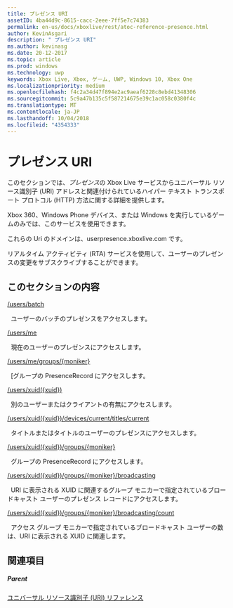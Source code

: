 ```yaml
---
title: プレゼンス URI
assetID: 4ba44d9c-8615-cacc-2eee-7ff5e7c74383
permalink: en-us/docs/xboxlive/rest/atoc-reference-presence.html
author: KevinAsgari
description: " プレゼンス URI"
ms.author: kevinasg
ms.date: 20-12-2017
ms.topic: article
ms.prod: windows
ms.technology: uwp
keywords: Xbox Live, Xbox, ゲーム, UWP, Windows 10, Xbox One
ms.localizationpriority: medium
ms.openlocfilehash: f4c2a34d47f894e2ac9aeaf6228c8ebd41348306
ms.sourcegitcommit: 5c9a47b135c5f587214675e39c1ac058c0380f4c
ms.translationtype: MT
ms.contentlocale: ja-JP
ms.lasthandoff: 10/04/2018
ms.locfileid: "4354333"
---
```

# <a name="presence-uris"></a>プレゼンス URI
 
このセクションでは、*プレゼンス*の Xbox Live サービスからユニバーサル リソース識別子 (URI) アドレスと関連付けられているハイパー テキスト トランスポート プロトコル (HTTP) 方法に関する詳細を提供します。
 
Xbox 360、Windows Phone デバイス、または Windows を実行しているゲームのみでは、このサービスを使用できます。
 
これらの Uri のドメインは、userpresence.xboxlive.com です。
 
リアルタイム アクティビティ (RTA) サービスを使用して、ユーザーのプレゼンスの変更をサブスクライブすることができます。
 
<a id="ID4ERB"></a>

 
## <a name="in-this-section"></a>このセクションの内容

[/users/batch](uri-usersbatch.md)

&nbsp;&nbsp;ユーザーのバッチのプレゼンスをアクセスします。

[/users/me](uri-usersme.md)

&nbsp;&nbsp;現在のユーザーのプレゼンスにアクセスします。

[/users/me/groups/{moniker}](uri-usersmegroupsmoniker.md)

&nbsp;&nbsp;[グループの PresenceRecord にアクセスします。

[/users/xuid({xuid})](uri-usersxuid.md)

&nbsp;&nbsp;別のユーザーまたはクライアントの有無にアクセスします。

[/users/xuid({xuid})/devices/current/titles/current](uri-usersxuiddevicescurrenttitlescurrent.md)

&nbsp;&nbsp;タイトルまたはタイトルのユーザーのプレゼンスにアクセスします。

[/users/xuid({xuid})/groups/{moniker}](uri-usersxuidgroupsmoniker.md)

&nbsp;&nbsp;グループの PresenceRecord にアクセスします。

[/users/xuid({xuid})/groups/{moniker}/broadcasting](uri-usersxuidgroupsmonikerbroadcasting.md)

&nbsp;&nbsp;URI に表示される XUID に関連するグループ モニカーで指定されているブロードキャスト ユーザーのプレゼンス レコードにアクセスします。

[/users/xuid({xuid})/groups/{moniker}/broadcasting/count](uri-usersxuidgroupsmonikerbroadcastingcount.md)

&nbsp;&nbsp;アクセス グループ モニカーで指定されているブロードキャスト ユーザーの数は、URI に表示される XUID に関連します。
 
<a id="ID4EMC"></a>

 
## <a name="see-also"></a>関連項目
 
<a id="ID4EOC"></a>

 
##### <a name="parent"></a>Parent 

[ユニバーサル リソース識別子 (URI) リファレンス](../atoc-xboxlivews-reference-uris.md)

   